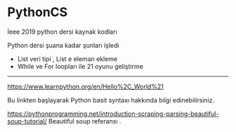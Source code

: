 # PythonCS
İeee 2019 python dersi kaynak kodları

Python dersi  şuana kadar şunları işledi 
- List veri tipi  , List e eleman ekleme
- While ve For loopları ile 21 oyunu geliştirme



**************************************************
https://www.learnpython.org/en/Hello%2C_World%21

Bu linkten başlayarak Python basit syntaxı hakkında bilgi edinebilirsiniz.
 
https://pythonprogramming.net/introduction-scraping-parsing-beautiful-soup-tutorial/ 
Beautiful soup referansı .

